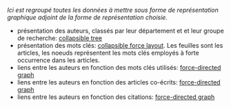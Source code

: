 _Ici est regroupé toutes les données à mettre sous forme de représentation graphique adjoint de la forme de représentation choisie._

- présentation des auteurs, classés par leur département et et leur groupe de recherche: [collapsible tree](https://bl.ocks.org/mbostock/4062045)
- présentation des mots clés: [collapsible force layout](https://bl.ocks.org/mbostock/1093130). Les feuilles sont les articles, les noeuds représentent les mots clés employés à forte occurrence dans les articles.
- liens entre les auteurs en fonction des mots clés utilisés: [force-directed graph](https://bl.ocks.org/mbostock/4062045)
- liens entre les auteurs en fonction des articles co-écrits: [force-directed graph](https://bl.ocks.org/mbostock/4062045)
- liens entre les auteurs en fonction des citations: [force-directed graph](https://bl.ocks.org/mbostock/4062045)
